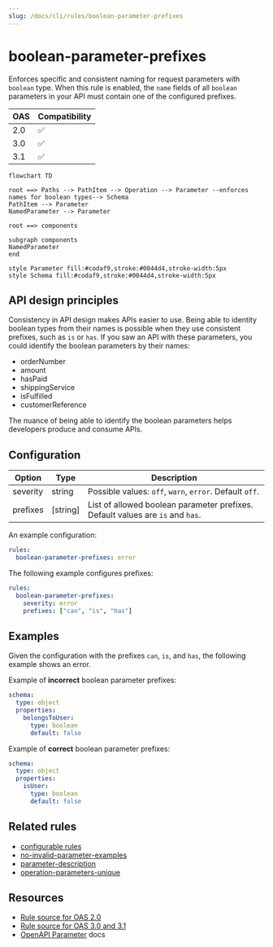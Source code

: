 ```yaml
---
slug: /docs/cli/rules/boolean-parameter-prefixes
---
```


# boolean-parameter-prefixes

Enforces specific and consistent naming for request parameters with `boolean` type.
When this rule is enabled, the `name` fields of all `boolean` parameters in your API must contain one of the configured prefixes.

|OAS|Compatibility|
|---|---|
|2.0|✅|
|3.0|✅|
|3.1|✅|


```mermaid
flowchart TD

root ==> Paths --> PathItem --> Operation --> Parameter --enforces names for boolean types--> Schema
PathItem --> Parameter
NamedParameter --> Parameter

root ==> components

subgraph components
NamedParameter
end

style Parameter fill:#codaf9,stroke:#0044d4,stroke-width:5px
style Schema fill:#codaf9,stroke:#0044d4,stroke-width:5px
```

## API design principles

Consistency in API design makes APIs easier to use.
Being able to identity boolean types from their names is possible when they use consistent prefixes, such as `is` or `has`.
If you saw an API with these parameters, you could identify the boolean parameters by their names:

- orderNumber
- amount
- hasPaid
- shippingService
- isFulfilled
- customerReference

The nuance of being able to identify the boolean parameters helps developers produce and consume APIs.
## Configuration

|Option|Type|Description|
|---|---|---|
|severity|string|Possible values: `off`, `warn`, `error`. Default `off`. |
|prefixes|[string]|List of allowed boolean parameter prefixes. Default values are `is` and `has`. |

An example configuration:
```yaml
rules:
  boolean-parameter-prefixes: error
```

The following example configures prefixes:
```yaml
rules:
  boolean-parameter-prefixes:
    severity: error
    prefixes: ["can", "is", "has"]
```

## Examples

Given the configuration with the prefixes `can`, `is`, and `has`, the following example shows an error.

Example of **incorrect** boolean parameter prefixes:

```yaml
schema:
  type: object
  properties:
    belongsToUser:
      type: boolean
      default: false
```

Example of **correct** boolean parameter prefixes:

```yaml
schema:
  type: object
  properties:
    isUser:
      type: boolean
      default: false
```

## Related rules
- [configurable rules](./configurable-rules.md)
- [no-invalid-parameter-examples](./no-invalid-parameter-examples.md)
- [parameter-description](./parameter-description.md)
- [operation-parameters-unique](./operation-parameters-unique.md)

## Resources

- [Rule source for OAS 2.0](https://github.com/Redocly/redocly-cli/blob/main/packages/core/src/rules/oas2/boolean-parameter-prefixes.ts)
- [Rule source for OAS 3.0 and 3.1](https://github.com/Redocly/redocly-cli/blob/main/packages/core/src/rules/oas3/boolean-parameter-prefixes.ts)
- [OpenAPI Parameter](https://redocly.com/docs/openapi-visual-reference/parameter/) docs
